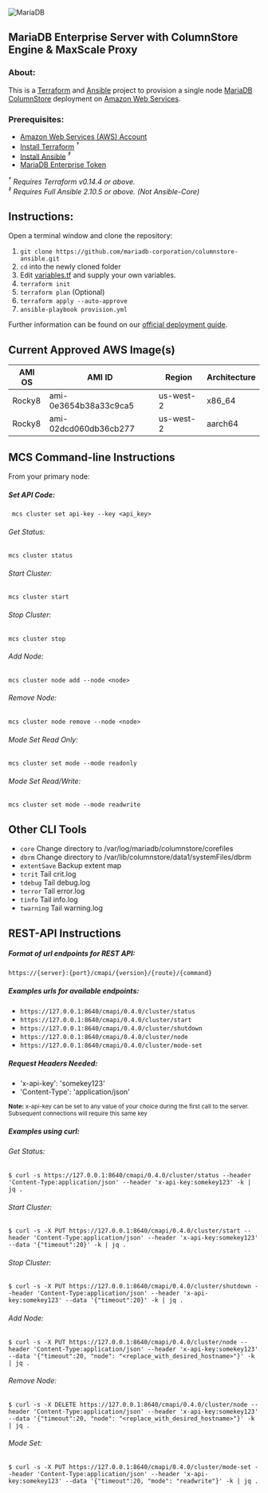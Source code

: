 ![MariaDB](https://mariadb.com/wp-content/uploads/2019/11/mariadb-logo_blue-transparent.png)

## MariaDB Enterprise Server with ColumnStore Engine & MaxScale Proxy

### About:

This is a [Terraform](https://www.terraform.io/) and [Ansible](https://www.ansible.com/) project to provision a single node [MariaDB ColumnStore](https://mariadb.com/docs/features/mariadb-enterprise-columnstore/#mariadb-enterprise-columnstore) deployment on [Amazon Web Services](https://aws.amazon.com/). 

### Prerequisites:

*   [Amazon Web Services (AWS) Account](https://aws.amazon.com/)
*   [Install Terraform](https://www.terraform.io) *<sup>†</sup>*
*   [Install Ansible](https://docs.ansible.com/ansible/latest/installation_guide/intro_installation.html#installing-ansible-with-pip) *<sup>‡</sup>*
*   [MariaDB Enterprise Token](https://customers.mariadb.com/downloads/token/)

*<sup>†</sup> Requires Terraform v0.14.4 or above.*  
*<sup>‡</sup> Requires Full Ansible 2.10.5 or above. (Not Ansible-Core)*

## Instructions:

Open a terminal window and clone the repository:

1.  `git clone https://github.com/mariadb-corporation/columnstore-ansible.git`
2.  `cd` into the newly cloned folder
3.  Edit [variables.tf](variables.tf) and supply your own variables.
4.  `terraform init`
5.  `terraform plan` (Optional)
6.  `terraform apply --auto-approve`
7.  `ansible-playbook provision.yml`

Further information can be found on our [official deployment guide](https://mariadb.com/docs/server/deploy/topologies/single-node/enterprise-columnstore-es10-6-local/).

## Current Approved AWS Image(s)

|AMI OS|AMI ID|Region|Architecture|
|---|---|---|---|
|Rocky8|ami-0e3654b38a33c9ca5|us-west-2|x86_64|
|Rocky8|ami-02dcd060db36cb277|us-west-2|aarch64|

## MCS Command-line Instructions

From your primary node:

##### Set API Code:

``` mcs cluster set api-key --key <api_key>```

###### Get Status:

```mcs cluster status```

###### Start Cluster:

```mcs cluster start```

###### Stop Cluster:

```mcs cluster stop```

###### Add Node:

```mcs cluster node add --node <node>```

###### Remove Node:

```mcs cluster node remove --node <node>```

###### Mode Set Read Only:

```mcs cluster set mode --mode readonly```

###### Mode Set Read/Write:

```mcs cluster set mode --mode readwrite```

## Other CLI Tools

*   `core`  Change directory to /var/log/mariadb/columnstore/corefiles
*   `dbrm` Change directory to /var/lib/columnstore/data1/systemFiles/dbrm
*   `extentSave` Backup extent map
*   `tcrit` Tail crit.log
*   `tdebug` Tail debug.log
*   `terror` Tail error.log
*   `tinfo` Tail info.log
*   `twarning` Tail warning.log


## REST-API Instructions

##### Format of url endpoints for REST API:

```perl
https://{server}:{port}/cmapi/{version}/{route}/{command}
```

##### Examples urls for available endpoints:

*   `https://127.0.0.1:8640/cmapi/0.4.0/cluster/status`
*   `https://127.0.0.1:8640/cmapi/0.4.0/cluster/start`
*   `https://127.0.0.1:8640/cmapi/0.4.0/cluster/shutdown`
*   `https://127.0.0.1:8640/cmapi/0.4.0/cluster/node`
*   `https://127.0.0.1:8640/cmapi/0.4.0/cluster/mode-set`

##### Request Headers Needed:

*   'x-api-key': 'somekey123'
*   'Content-Type': 'application/json'

<sub>**Note:** x-api-key can be set to any value of your choice during the first call to the server. Subsequent connections will require this same key</sub>

##### Examples using curl:

###### Get Status:
```
$ curl -s https://127.0.0.1:8640/cmapi/0.4.0/cluster/status --header 'Content-Type:application/json' --header 'x-api-key:somekey123' -k | jq .
```
###### Start Cluster:
```
$ curl -s -X PUT https://127.0.0.1:8640/cmapi/0.4.0/cluster/start --header 'Content-Type:application/json' --header 'x-api-key:somekey123' --data '{"timeout":20}' -k | jq .
```
###### Stop Cluster:
```
$ curl -s -X PUT https://127.0.0.1:8640/cmapi/0.4.0/cluster/shutdown --header 'Content-Type:application/json' --header 'x-api-key:somekey123' --data '{"timeout":20}' -k | jq .
```
###### Add Node:
```
$ curl -s -X PUT https://127.0.0.1:8640/cmapi/0.4.0/cluster/node --header 'Content-Type:application/json' --header 'x-api-key:somekey123' --data '{"timeout":20, "node": "<replace_with_desired_hostname>"}' -k | jq .
```
###### Remove Node:
```
$ curl -s -X DELETE https://127.0.0.1:8640/cmapi/0.4.0/cluster/node --header 'Content-Type:application/json' --header 'x-api-key:somekey123' --data '{"timeout":20, "node": "<replace_with_desired_hostname>"}' -k | jq .
```

###### Mode Set:
```
$ curl -s -X PUT https://127.0.0.1:8640/cmapi/0.4.0/cluster/mode-set --header 'Content-Type:application/json' --header 'x-api-key:somekey123' --data '{"timeout":20, "mode": "readwrite"}' -k | jq .
```